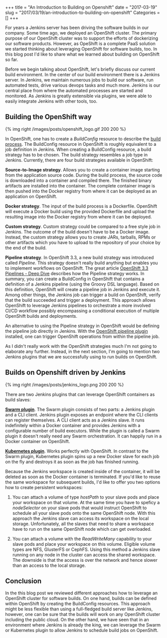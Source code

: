 +++
title = "An Introduction to Building on Openshift"
date = "2017-03-19"
slug = "2017/03/19/an-introduction-to-building-on-openshift"
Categories = []
+++

For years a Jenkins server has been driving the software builds in our company. Some time ago, we deployed an OpenShift cluster. The primary purpose of our OpenShift cluster was to support the efforts of dockerizing our software products. However, as OpeShift is a complete PaaS solution we started thinking about leveraging OpenShift for software builds, too. In this blog post I'd like to share what we learned about building on OpenShift so far.

<!--more-->

Before we begin talking about OpenShift, let's briefly discuss our current build environment. In the center of our build environment there is a Jenkins server. In Jenkins, we maintain numerous jobs to build our software, run automated tests, drive various devops tasks and much more. Jenkins is our central place from where the automated processes are started and monitored. As Jenkins is greatly extensible via plugins, we were able to easily integrate Jenkins with other tools, too.

## Building the OpenShift way

{% img right /images/posts/openshift_logo.gif 200 200 %}

In OpenShift, one has to create a *BuildConfig* resource to describe the [build process](https://docs.openshift.org/latest/dev_guide/builds/index.html). The BuildConfig resource in OpenShift is roughly equivalent to a job definition in Jenkins. When creating a BuildConfig resource, a build strategy has to be chosen. The build strategy resembles a job type in Jenkins. Currently, there are four build strategies available in OpenShift:

**Source-to-Image strategy**. Allows you to create a container image starting from the application source code. During the build process, the source code is downloaded into a container and compiled there. The finished binary artifacts are installed into the container. The complete container image is then pushed into the Docker registry from where it can be deployed as an application on OpenShift.

**Docker strategy**. The input of the build process is a Dockerfile. OpenShift will execute a Docker build using the provided Dockerfile and upload the resulting image into the Docker registry from where it can be deployed.

**Custom strategy**. Custom strategy could be compared to a free style job in Jenkins. The outcome of the build doesn't have to be a Docker image. Instead, the custom strategy allows you to create JARs, tarballs, RPMs or other artifacts which you have to upload to the repository of your choice by the end of the build.

**Pipeline strategy**. In OpenShift 3.3, a new build strategy was introduced called *Pipeline*. This strategy doesn't really build anything but enables you to implement workflows on OpenShift. The great article [OpenShift 3.3 Pipelines - Deep Dive](https://blog.openshift.com/openshift-3-3-pipelines-deep-dive/) describes how the Pipeline strategy works. In summary, you can create a BuildConfig in OpenShift that contains a definition of a Jenkins pipeline (using the Groovy DSL language). Based on this definition, OpenShift will create a pipeline job in Jenkins and execute it. Among other things, the Jenkins job can trigger a build on OpenShift, verify that the build succeeded and trigger a deployment. This approach allows OpenShift to leverage Jenkins pipelines to orchestrate a more involved CI/CD workflow possibly encompassing a conditional execution of multiple OpenShift builds and deployments.

An alternative to using the Pipeline strategy in OpenShift would be defining the pipeline job directly in Jenkins. With the [OpenShift pipeline plugin](https://plugins.jenkins.io/openshift-pipeline) installed, one can trigger OpenShift operations from within the pipeline job.

As I didn't really work with the OpenShift strategies much I'm not going to elaborate any further. Instead, in the next section, I'm going to mention two Jenkins plugins that we are successfully using to run builds on OpenShift.

## Builds on Openshift driven by Jenkins

{% img right /images/posts/jenkins_logo.png 200 200 %}

There are two Jenkins plugins that can leverage OpenShift containers as build slaves:

**[Swarm plugin](https://wiki.jenkins-ci.org/display/JENKINS/Swarm+Plugin)**. The Swarm plugin consists of two parts: a Jenkins plugin and a CLI client. Jenkins plugin exposes an endpoint where the CLI clients can register themselves. A CLI client acts as a Jenkins slave. It runs indefinitely within a Docker container and provides Jenkins with a configurable number of build executors. While the plugin is called a Swarm plugin it doesn't really need any Swarm orchestration. It can happily run in a Docker container on OpenShift.

**[Kubernetes plugin](https://wiki.jenkins-ci.org/display/JENKINS/Kubernetes+Plugin)**. Works perfectly with OpenShift. In contrast to the Swarm plugin, Kubernetes plugin spins up a new Docker slave for each job on the fly and destroys it as soon as the job has finished running.

Because the Jenkins workspace is created inside of the container, it will be deleted as soon as the Docker container is terminated. If you'd like to reuse the same workspace for subsequent builds, I'd like to offer you two options how to create persistent workspaces:

1. You can attach a volume of type *hostPath* to your slave pods and place your workspace on that volume. At the same time you have to speficy a *nodeSelector* on your slave pods that would instruct OpenShift to schedule all your slave pods onto the same OpenShift node. With this approach the Jenkins slave can access its workspace on the local storage. Unfortunately, all the slaves that need to share a workspace have to run on the same OpenShift node which can get overloaded.

2. You can attach a volume with the *ReadWriteMany* capability to your slave pods and place your workspace on this volume. Eligible volume types are NFS, GlusterFS or CephFS. Using this method a Jenkins slave running on any node in the cluster can access the shared workspace. The downside is that the access is over the network and hence slower than an access to the local storage.

## Conclusion

In the this blog post we reviewed different approaches how to leverage an OpenShift cluster for software builds. On one hand, builds can be defined within OpenShift by creating the BuildConfig resources. This approach might be less flexible than using a full-fledged build server like Jenkins, however, one can be sure that the builds will work on any OpenShift cluster including the public cloud. On the other hand, we have seen that in an environment where Jenkins is already the king, we can leverage the Swarm or Kubernetes plugin to allow Jenkins to schedule build jobs on OpenShift.
